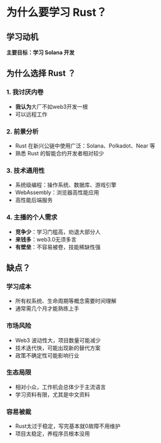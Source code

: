 # 为什么要学习 Rust？

## 学习动机

**主要目标：学习 Solana 开发**

## 为什么选择 Rust ？

### 1. 我讨厌内卷
- **我认为**大厂不如web3开发一根
- 可以远程工作

### 2. 前景分析
- Rust 在新兴公链中使用广泛：Solana、Polkadot、Near 等  
- 熟悉 Rust 的智能合约开发者相对较少


### 3. 技术通用性
- 系统级编程：操作系统、数据库、游戏引擎  
- WebAssembly：浏览器高性能应用  
- 高性能后端服务

### 4. 主播的个人需求
- **竞争少**：学习门槛高，劝退大部分人
- **来钱多**：web3.0无须多言
- **有壁垒**：不容易被卷，技能稀缺性强


## 缺点？

### 学习成本
- 所有权系统、生命周期等概念需要时间理解  
- 通常需几个月才能熟练上手

### 市场风险
- Web3 波动性大，项目数量可能减少  
- 技术迭代快，可能出现新的替代方案  
- 政策不确定性可能影响行业

### 生态局限
- 相对小众，工作机会总体少于主流语言  
- 学习资料有限，尤其是中文资料

### 容易被裁
- Rust太过于稳定，写完基本就0故障不用维护
- 项目太稳定，养程序员根本没用
